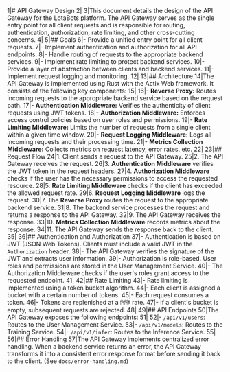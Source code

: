 1|# API Gateway Design
2|
3|This document details the design of the API Gateway for the LotaBots platform. The API Gateway serves as the single entry point for all client requests and is responsible for routing, authentication, authorization, rate limiting, and other cross-cutting concerns.
4|
5|## Goals
6|- Provide a unified entry point for all client requests.
7|- Implement authentication and authorization for all API endpoints.
8|- Handle routing of requests to the appropriate backend services.
9|- Implement rate limiting to protect backend services.
10|- Provide a layer of abstraction between clients and backend services.
11|- Implement request logging and monitoring.
12|
13|## Architecture
14|The API Gateway is implemented using Rust with the Actix Web framework. It consists of the following key components:
15|
16|- **Reverse Proxy:** Routes incoming requests to the appropriate backend service based on the request path.
17|- **Authentication Middleware:** Verifies the authenticity of client requests using JWT tokens.
18|- **Authorization Middleware:** Enforces access control policies based on user roles and permissions.
19|- **Rate Limiting Middleware:** Limits the number of requests from a single client within a given time window.
20|- **Request Logging Middleware:** Logs all incoming requests and their processing time.
21|- **Metrics Collection Middleware:** Collects metrics on request latency, error rates, etc.
22|
23|## Request Flow
24|1. Client sends a request to the API Gateway.
25|2. The API Gateway receives the request.
26|3. **Authentication Middleware** verifies the JWT token in the request headers.
27|4. **Authorization Middleware** checks if the user has the necessary permissions to access the requested resource.
28|5. **Rate Limiting Middleware** checks if the client has exceeded the allowed request rate.
29|6. **Request Logging Middleware** logs the request.
30|7. The **Reverse Proxy** routes the request to the appropriate backend service.
31|8. The backend service processes the request and returns a response to the API Gateway.
32|9. The API Gateway receives the response.
33|10. **Metrics Collection Middleware** records metrics about the response.
34|11. The API Gateway sends the response back to the client.
35|
36|## Authentication and Authorization
37|- Authentication is based on JWT (JSON Web Tokens). Clients must include a valid JWT in the `Authorization` header.
38|- The API Gateway verifies the signature of the JWT and extracts user information.
39|- Authorization is role-based. User roles and permissions are stored in the User Management Service.
40|- The Authorization Middleware checks if the user's roles grant access to the requested endpoint.
41|
42|## Rate Limiting
43|- Rate limiting is implemented using a token bucket algorithm.
44|- Each client is assigned a bucket with a certain number of tokens.
45|- Each request consumes a token.
46|- Tokens are replenished at a নির্দিষ্ট rate.
47|- If a client's bucket is empty, subsequent requests are rejected.
48|
49|## API Endpoints
50|The API Gateway exposes the following endpoints:
51|
52|- `/api/v1/users`: Routes to the User Management Service.
53|- `/api/v1/models`: Routes to the Training Service.
54|- `/api/v1/infer`: Routes to the Inference Service.
55|
56|## Error Handling
57|The API Gateway implements centralized error handling. When a backend service returns an error, the API Gateway transforms it into a consistent error response format before sending it back to the client. (See `docs/error-handling.md`) 